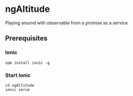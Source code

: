 # ngAltitude

Playing around with observable from a promise as a service
## Prerequisites

### Ionic

```npm install ionic -g```

### Start Ionic

```
cd ngAltitude
ionic serve
```

